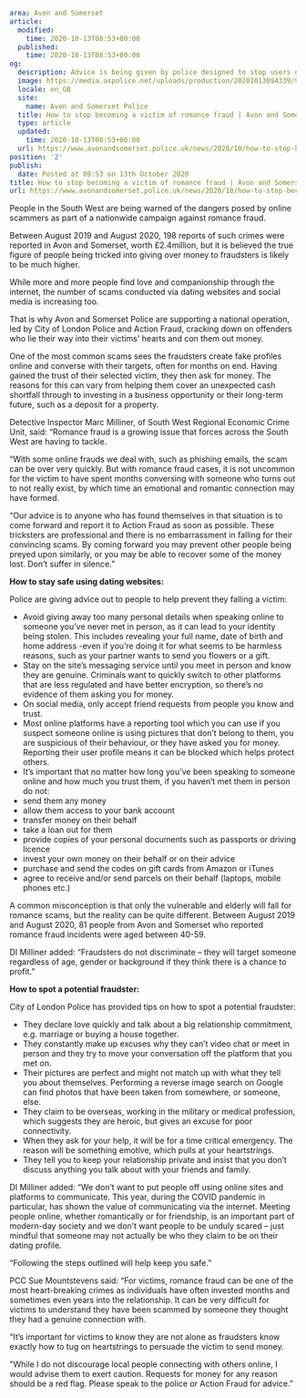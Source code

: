 ```yaml
area: Avon and Somerset
article:
  modified:
    time: 2020-10-13T08:53+00:00
  published:
    time: 2020-10-13T08:53+00:00
og:
  description: Advice is being given by police designed to stop users of dating websites and social media from being preyed upon by fraudsters.
  image: https://media.aspolice.net/uploads/production/20201013094339/9_.jpg
  locale: en_GB
  site:
    name: Avon and Somerset Police
  title: How to stop becoming a victim of romance fraud | Avon and Somerset Police
  type: article
  updated:
    time: 2020-10-13T08:53+00:00
  url: https://www.avonandsomerset.police.uk/news/2020/10/how-to-stop-becoming-a-victim-of-romance-fraud/
position: '2'
publish:
  date: Posted at 09:53 on 13th October 2020
title: How to stop becoming a victim of romance fraud | Avon and Somerset Police
url: https://www.avonandsomerset.police.uk/news/2020/10/how-to-stop-becoming-a-victim-of-romance-fraud/
```

People in the South West are being warned of the dangers posed by online scammers as part of a nationwide campaign against romance fraud.

Between August 2019 and August 2020, 198 reports of such crimes were reported in Avon and Somerset, worth £2.4million, but it is believed the true figure of people being tricked into giving over money to fraudsters is likely to be much higher.

While more and more people find love and companionship through the internet, the number of scams conducted via dating websites and social media is increasing too.

That is why Avon and Somerset Police are supporting a national operation, led by City of London Police and Action Fraud, cracking down on offenders who lie their way into their victims' hearts and con them out money.

One of the most common scams sees the fraudsters create fake profiles online and converse with their targets, often for months on end. Having gained the trust of their selected victim, they then ask for money. The reasons for this can vary from helping them cover an unexpected cash shortfall through to investing in a business opportunity or their long-term future, such as a deposit for a property.

Detective Inspector Marc Milliner, of South West Regional Economic Crime Unit, said: “Romance fraud is a growing issue that forces across the South West are having to tackle.

“With some online frauds we deal with, such as phishing emails, the scam can be over very quickly. But with romance fraud cases, it is not uncommon for the victim to have spent months conversing with someone who turns out to not really exist, by which time an emotional and romantic connection may have formed.

“Our advice is to anyone who has found themselves in that situation is to come forward and report it to Action Fraud as soon as possible. These tricksters are professional and there is no embarrassment in falling for their convincing scams. By coming forward you may prevent other people being preyed upon similarly, or you may be able to recover some of the money lost. Don’t suffer in silence.”

**How to stay safe using dating websites:**

Police are giving advice out to people to help prevent they falling a victim:

 * Avoid giving away too many personal details when speaking online to someone you’ve never met in person, as it can lead to your identity being stolen. This includes revealing your full name, date of birth and home address -even if you’re doing it for what seems to be harmless reasons, such as your partner wants to send you flowers or a gift.
 * Stay on the site’s messaging service until you meet in person and know they are genuine. Criminals want to quickly switch to other platforms that are less regulated and have better encryption, so there’s no evidence of them asking you for money.
 * On social media, only accept friend requests from people you know and trust.
 * Most online platforms have a reporting tool which you can use if you suspect someone online is using pictures that don’t belong to them, you are suspicious of their behaviour, or they have asked you for money. Reporting their user profile means it can be blocked which helps protect others.
 * It’s important that no matter how long you’ve been speaking to someone online and how much you trust them, if you haven’t met them in person do not:
 * send them any money
 * allow them access to your bank account
 * transfer money on their behalf
 * take a loan out for them
 * provide copies of your personal documents such as passports or driving licence
 * invest your own money on their behalf or on their advice
 * purchase and send the codes on gift cards from Amazon or iTunes
 * agree to receive and/or send parcels on their behalf (laptops, mobile phones etc.)

A common misconception is that only the vulnerable and elderly will fall for romance scams, but the reality can be quite different. Between August 2019 and August 2020, 81 people from Avon and Somerset who reported romance fraud incidents were aged between 40-59.

DI Milliner added: “Fraudsters do not discriminate – they will target someone regardless of age, gender or background if they think there is a chance to profit.”

**How to spot a potential fraudster:**

City of London Police has provided tips on how to spot a potential fraudster:

 * They declare love quickly and talk about a big relationship commitment, e.g. marriage or buying a house together.
 * They constantly make up excuses why they can’t video chat or meet in person and they try to move your conversation off the platform that you met on.
 * Their pictures are perfect and might not match up with what they tell you about themselves. Performing a reverse image search on Google can find photos that have been taken from somewhere, or someone, else.
 * They claim to be overseas, working in the military or medical profession, which suggests they are heroic, but gives an excuse for poor connectivity.
 * When they ask for your help, it will be for a time critical emergency. The reason will be something emotive, which pulls at your heartstrings.
 * They tell you to keep your relationship private and insist that you don’t discuss anything you talk about with your friends and family.

DI Milliner added: “We don’t want to put people off using online sites and platforms to communicate. This year, during the COVID pandemic in particular, has shown the value of communicating via the internet. Meeting people online, whether romantically or for friendship, is an important part of modern-day society and we don’t want people to be unduly scared – just mindful that someone may not actually be who they claim to be on their dating profile.

“Following the steps outlined will help keep you safe.”

PCC Sue Mountstevens said: “For victims, romance fraud can be one of the most heart-breaking crimes as individuals have often invested months and sometimes even years into the relationship. It can be very difficult for victims to understand they have been scammed by someone they thought they had a genuine connection with.

“It’s important for victims to know they are not alone as fraudsters know exactly how to tug on heartstrings to persuade the victim to send money.

"While I do not discourage local people connecting with others online, I would advise them to exert caution. Requests for money for any reason should be a red flag. Please speak to the police or Action Fraud for advice.”
